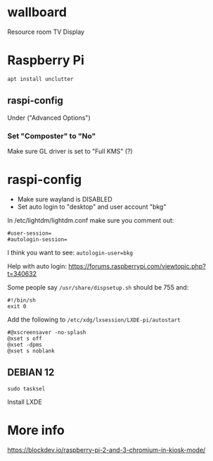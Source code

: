 # wallboard
Resource room TV Display


# Raspberry Pi

`apt install unclutter`

## raspi-config
Under ("Advanced Options")
### Set "Composter" to "No"
Make sure GL driver is set to "Full KMS" (?)

# raspi-config

* Make sure wayland is DISABLED
* Set auto login to "desktop" and user account "bkg"

In /etc/lightdm/lightdm.conf make sure you comment out:

```
#user-session=
#autologin-session=
```


I think you want to see:
```autologin-user=bkg```

Help with auto login: https://forums.raspberrypi.com/viewtopic.php?t=340632

Some people say `/usr/share/dispsetup.sh` should be 755 and:
```
#!/bin/sh
exit 0
```

Add the following to `/etc/xdg/lxsession/LXDE-pi/autostart`

```
#@xscreensaver -no-splash
@xset s off
@xset -dpms
@xset s noblank
```

## DEBIAN 12

`sudo tasksel`


Install LXDE

# More info

https://blockdev.io/raspberry-pi-2-and-3-chromium-in-kiosk-mode/
